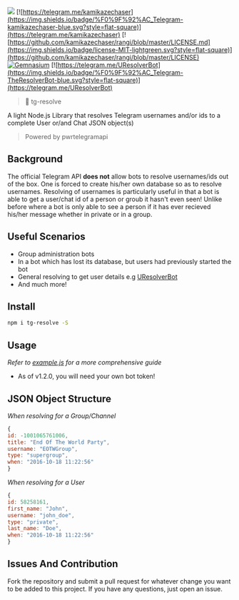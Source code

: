[![](https://img.shields.io/npm/dt/tg-resolve.svg?style=flat-square)](https://www.npmjs.com/package/tg-resolve)
[![https://telegram.me/kamikazechaser](https://img.shields.io/badge/%F0%9F%92%AC_Telegram-kamikazechaser-blue.svg?style=flat-square)](https://telegram.me/kamikazechaser)
[![https://github.com/kamikazechaser/rangi/blob/master/LICENSE.md](https://img.shields.io/badge/license-MIT-lightgreen.svg?style=flat-square)](https://github.com/kamikazechaser/rangi/blob/master/LICENSE)
[![Gemnasium](https://img.shields.io/gemnasium/kamikazechaser/tg-resolve.svg?style=flat-square)](https://gemnasium.com/kamikazechaser/tg-resolve)
[![https://telegram.me/UResolverBot](https://img.shields.io/badge/%F0%9F%92%AC_Telegram-TheResolverBot-blue.svg?style=flat-square)](https://telegram.me/UResolverBot)
> 👤 tg-resolve

A light Node.js Library that resolves Telegram usernames and/or ids to a complete User or/and Chat JSON object(s)

> Powered by pwrtelegramapi

## Background

The official Telegram API **does not** allow bots to resolve usernames/ids out of the box. One is forced to create his/her own database so as to resolve usernames. Resolving of usernames is particularly useful in that a bot is able to get a user/chat id of a person or groub it hasn't even seen! Unlike before where a bot is only able to see a person if it has ever recieved his/her message whether in private or in a group.

## Useful Scenarios

- Group administration bots
- In a bot which has lost its database, but users had previously started the bot
- General resolving to get user details e.g [UResolverBot](https://telegram.me/UResolverBot)
- And much more!


## Install

```bash
npm i tg-resolve -S
```

## Usage

_Refer to [example.js](https://github.com/kamikazechaser/tg-resolve/blob/master/example.js) for a more comprehensive guide_

- As of v1.2.0, you will need your own bot token!

## JSON Object Structure

_When resolving for a Group/Channel_

```javascript
{
id: -1001065761006,
title: "End Of The World Party",
username: "EOTWGroup",
type: "supergroup",
when: "2016-10-18 11:22:56"
}

```

_When resolving for a User_

```javascript
{
id: 58258161,
first_name: "John",
username: "john_doe",
type: "private",
last_name: "Doe",
when: "2016-10-18 11:22:56"
}
```
## Issues And Contribution

Fork the repository and submit a pull request for whatever change you want to be added to this project. If you have any questions, just open an issue.

